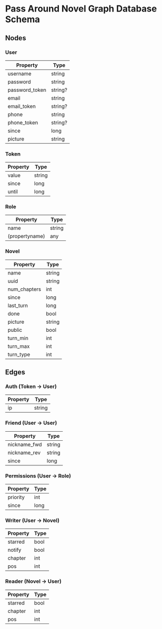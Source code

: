 # Pass Around Novel Graph Database Schema

## Nodes

### User

 Property           | Type
--------------------|--------
 username           | string
 password           | string
 password_token     | string?
 email              | string
 email_token        | string?
 phone              | string
 phone_token        | string?
 since              | long
 picture            | string

### Token

 Property           | Type
--------------------|--------
 value              | string
 since              | long
 until              | long

### Role

 Property           | Type
--------------------|--------
 name               | string
 (propertyname)     | any

### Novel

 Property           | Type
--------------------|--------
 name               | string
 uuid               | string
 num_chapters       | int
 since              | long
 last_turn          | long
 done               | bool
 picture            | string
 public             | bool
 turn_min           | int
 turn_max           | int
 turn_type          | int

## Edges

### Auth (Token -> User)

 Property           | Type
--------------------|--------
 ip                 | string

### Friend (User -> User)

 Property           | Type
--------------------|--------
 nickname_fwd       | string
 nickname_rev       | string
 since              | long

### Permissions (User -> Role)

 Property           | Type
--------------------|--------
 priority           | int
 since              | long

### Writer (User -> Novel)

 Property           | Type
--------------------|--------
 starred            | bool
 notify             | bool
 chapter            | int
 pos                | int

### Reader (Novel -> User)

 Property           | Type
--------------------|--------
 starred            | bool
 chapter            | int
 pos                | int
